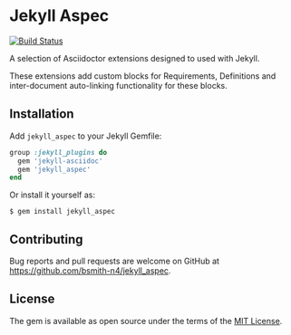 # Jekyll Aspec

[![Build Status](https://travis-ci.org/bsmith-n4/jekyll_aspec.svg?branch=master)](https://travis-ci.org/bsmith-n4/jekyll_aspec)

A selection of Asciidoctor extensions designed to used with Jekyll. 

These extensions add custom blocks for Requirements, Definitions and inter-document auto-linking functionality for these blocks.

## Installation

Add `jekyll_aspec` to your Jekyll Gemfile:

```ruby
group :jekyll_plugins do
  gem 'jekyll-asciidoc'
  gem 'jekyll_aspec'
end
```

Or install it yourself as:

    $ gem install jekyll_aspec

## Contributing

Bug reports and pull requests are welcome on GitHub at https://github.com/bsmith-n4/jekyll_aspec.

## License

The gem is available as open source under the terms of the [MIT License](https://opensource.org/licenses/MIT).
